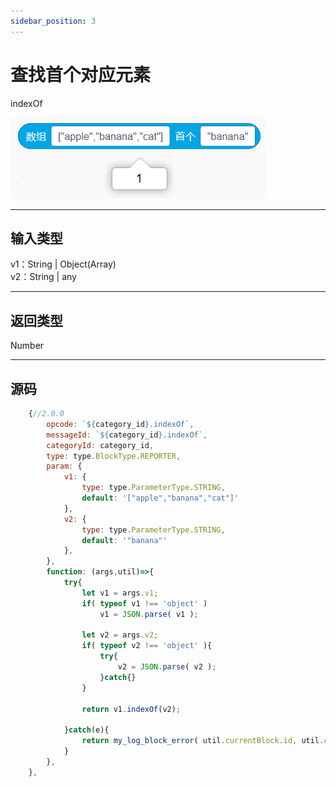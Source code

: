 ```yaml
---
sidebar_position: 3
---
```

# 查找首个对应元素

indexOf

![img](img\indexOf\image.png)  


***
## 输入类型
v1：String | Object(Array)  
v2：String | any  


***
## 返回类型
Number


***
## 源码
```js title="/categorys/array.js"
    {//2.0.0
        opcode: `${category_id}.indexOf`,
        messageId: `${category_id}.indexOf`,
        categoryId: category_id,
        type: type.BlockType.REPORTER,
        param: {
            v1: {
                type: type.ParameterType.STRING,
                default: '["apple","banana","cat"]'
            },
            v2: {
                type: type.ParameterType.STRING,
                default: '"banana"'
            },
        },
        function: (args,util)=>{
            try{
                let v1 = args.v1;
                if( typeof v1 !== 'object' )
                    v1 = JSON.parse( v1 );

                let v2 = args.v2;
                if( typeof v2 !== 'object' ){
                    try{
                        v2 = JSON.parse( v2 );
                    }catch{}
                }

                return v1.indexOf(v2);

            }catch(e){
                return my_log_block_error( util.currentBlock.id, util.currentBlock.opcode , e );
            }
        },
    },
```
